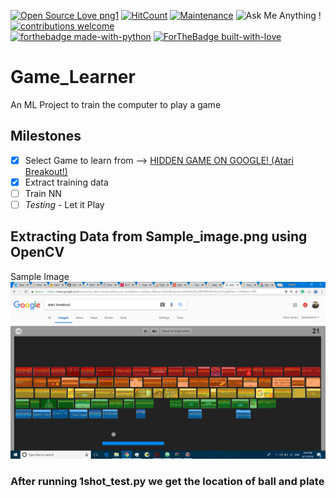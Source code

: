 [![Open Source Love png1](https://badges.frapsoft.com/os/v1/open-source.png?v=103)](https://github.com/ellerbrock/open-source-badges/)
[![HitCount](http://hits.dwyl.io/piyush27ranjan/Game_Learner.svg)](https://github.com/piyush27ranjan/Game_Learner/)
[![Maintenance](https://img.shields.io/badge/Maintained%3F-yes-green.svg)](https://GitHub.com/piyush27ranjan/Game_Learner/graphs/commit-activity)
![Ask Me Anything !](https://img.shields.io/badge/Ask%20me-anything-1abc9c.svg)
[![contributions welcome](https://img.shields.io/badge/contributions-welcome-brightgreen.svg?style=flat)](https://github.com/dwyl/esta/issues)
<br>
[![forthebadge made-with-python](http://ForTheBadge.com/images/badges/made-with-python.svg)](https://www.python.org/)
[![ForTheBadge built-with-love](http://ForTheBadge.com/images/badges/built-with-love.svg)](https://github.com/piyushchauhan/ama)
# Game_Learner
An ML Project to train the computer to play a game

## Milestones
 - [x] Select Game to learn from --> [HIDDEN GAME ON GOOGLE! (Atari Breakout!)](https://www.google.co.in/search?q=atari+breakout&source=lnms&tbm=isch&sa=X&ved=0ahUKEwjs4Pnsho3bAhXGQ48KHSikCa4Q_AUICigB&biw=1396&bih=690&dpr=1.38)
 - [x] Extract training data
 - [ ] Train NN
 - [ ] *Testing* - Let it Play

## Extracting Data from Sample_image.png using OpenCV

Sample Image
![Sample Image](Sample_image.png)

### After running 1shot_test.py we get the location of ball and plate



